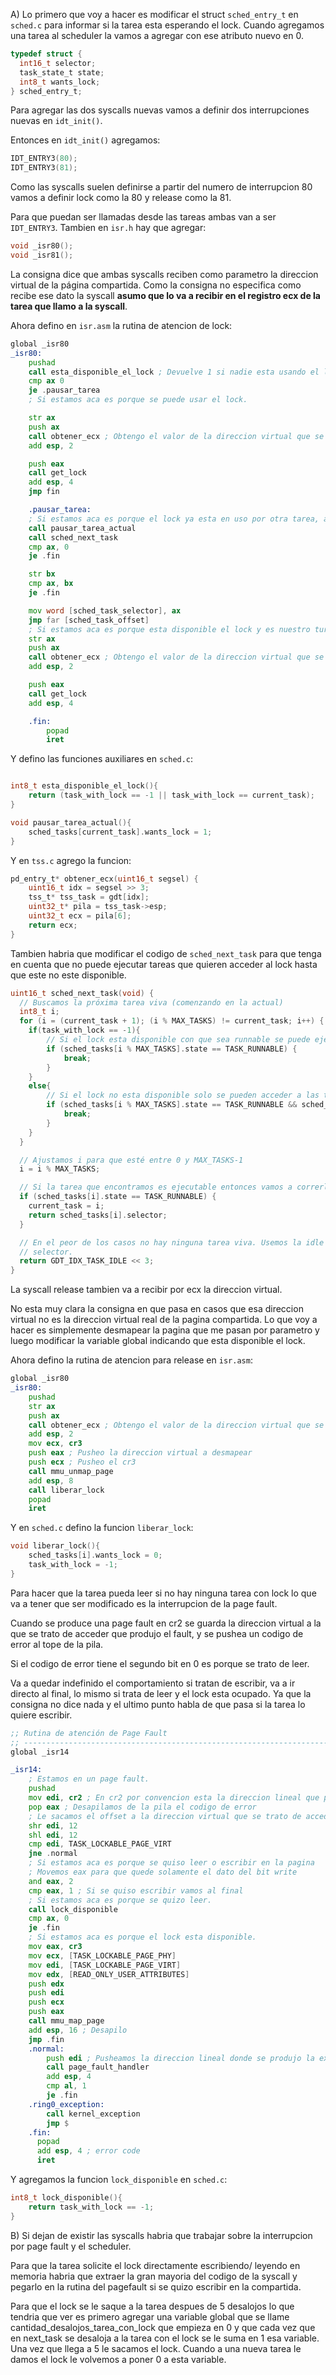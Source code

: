 A) Lo primero que voy a hacer es modificar el struct `sched_entry_t` en `sched.c` para informar si la tarea esta esperando el lock. Cuando agregamos una tarea al scheduler la vamos a agregar con ese atributo nuevo en 0. 

```c
typedef struct {
  int16_t selector;
  task_state_t state;
  int8_t wants_lock;
} sched_entry_t;
```

Para agregar las dos syscalls nuevas vamos a definir dos interrupciones nuevas en `idt_init()`.

Entonces en `idt_init()` agregamos: 

```c
IDT_ENTRY3(80);
IDT_ENTRY3(81);
```

Como las syscalls suelen definirse a partir del numero de interrupcion 80 vamos a definir lock como la 80 y release como la 81.

Para que puedan ser llamadas desde las tareas ambas van a ser `IDT_ENTRY3`. Tambien en `isr.h` hay que agregar:

```h
void _isr80();
void _isr81();
```

La consigna dice que ambas syscalls reciben como parametro la direccion virtual de la página compartida. Como la consigna no especifica como recibe ese dato la syscall __asumo que lo va a recibir en el registro ecx de la tarea que llamo a la syscall__.

Ahora defino en `isr.asm` la rutina de atencion de lock:

```asm
global _isr80
_isr80:
    pushad
    call esta_disponible_el_lock ; Devuelve 1 si nadie esta usando el lock o si el que lo usa es la tarea actual. Si el que lo usa es la tarea actual tambien se va a volver a mapear (preguntar lo de volver a mapear)
    cmp ax 0
    je .pausar_tarea
    ; Si estamos aca es porque se puede usar el lock.

    str ax
    push ax
    call obtener_ecx ; Obtengo el valor de la direccion virtual que se quiere acceder
    add esp, 2

    push eax
    call get_lock
    add esp, 4
    jmp fin

    .pausar_tarea:
    ; Si estamos aca es porque el lock ya esta en uso por otra tarea, asi que tenemos que pausar la tarea, pedirle al scheduler la siguiente tarea y saltar a esa tarea
    call pausar_tarea_actual
    call sched_next_task
    cmp ax, 0
    je .fin

    str bx
    cmp ax, bx
    je .fin

    mov word [sched_task_selector], ax
    jmp far [sched_task_offset] 
    ; Si estamos aca es porque esta disponible el lock y es nuestro turno de agarrarlo. 
    str ax
    push ax
    call obtener_ecx ; Obtengo el valor de la direccion virtual que se quiere acceder
    add esp, 2

    push eax
    call get_lock
    add esp, 4

    .fin:
        popad
        iret
```

Y defino las funciones auxiliares en `sched.c`:

```c

int8_t esta_disponible_el_lock(){
    return (task_with_lock == -1 || task_with_lock == current_task);
}

void pausar_tarea_actual(){
    sched_tasks[current_task].wants_lock = 1;
}

```

Y en `tss.c` agrego la funcion:
```c
pd_entry_t* obtener_ecx(uint16_t segsel) {
    uint16_t idx = segsel >> 3;
    tss_t* tss_task = gdt[idx];
    uint32_t* pila = tss_task->esp;
    uint32_t ecx = pila[6];
    return ecx;
}
```

Tambien habria que modificar el codigo de `sched_next_task` para que tenga en cuenta que no puede ejecutar tareas que quieren acceder al lock hasta que este no este disponible. 

```c
uint16_t sched_next_task(void) {
  // Buscamos la próxima tarea viva (comenzando en la actual)
  int8_t i;
  for (i = (current_task + 1); (i % MAX_TASKS) != current_task; i++) {
    if(task_with_lock == -1){
        // Si el lock esta disponible con que sea runnable se puede ejecutar
        if (sched_tasks[i % MAX_TASKS].state == TASK_RUNNABLE) {
            break;
        }
    }
    else{
        // Si el lock no esta disponible solo se pueden acceder a las tareas que no lo solicitaron
        if (sched_tasks[i % MAX_TASKS].state == TASK_RUNNABLE && sched_tasks[i % MAX_TASKS].wants_lock == 0) {
            break;
        }
    }
  }

  // Ajustamos i para que esté entre 0 y MAX_TASKS-1
  i = i % MAX_TASKS;

  // Si la tarea que encontramos es ejecutable entonces vamos a correrla.
  if (sched_tasks[i].state == TASK_RUNNABLE) {
    current_task = i;
    return sched_tasks[i].selector;
  }

  // En el peor de los casos no hay ninguna tarea viva. Usemos la idle como
  // selector.
  return GDT_IDX_TASK_IDLE << 3;
}
```
La syscall release tambien va a recibir por ecx la direccion virtual.

No esta muy clara la consigna en que pasa en casos que esa direccion virtual no es la direccion virtual real de la pagina compartida. Lo que voy a hacer es simplemente desmapear la pagina que me pasan por parametro y luego modificar la variable global indicando que esta disponible el lock. 

Ahora defino la rutina de atencion para release en `isr.asm`:

```asm
global _isr80
_isr80:
    pushad
    str ax
    push ax
    call obtener_ecx ; Obtengo el valor de la direccion virtual que se quiere desmapear
    add esp, 2
    mov ecx, cr3
    push eax ; Pusheo la direccion virtual a desmapear
    push ecx ; Pusheo el cr3
    call mmu_unmap_page 
    add esp, 8
    call liberar_lock
    popad
    iret
```

Y en `sched.c` defino la funcion `liberar_lock`:

```c
void liberar_lock(){
    sched_tasks[i].wants_lock = 0;
    task_with_lock = -1;
}
```

Para hacer que la tarea pueda leer si no hay ninguna tarea con lock lo que va a tener que ser modificado es la interrupcion de la page fault. 

Cuando se produce una page fault en cr2 se guarda la direccion virtual a la que se trato de acceder que produjo el fault, y se pushea un codigo de error al tope de la pila. 

Si el codigo de error tiene el segundo bit en 0 es porque se trato de leer. 

Va a quedar indefinido el comportamiento si tratan de escribir, va a ir directo al final, lo mismo si trata de leer y el lock esta ocupado. Ya que la consigna no dice nada y el ultimo punto habla de que pasa si la tarea lo quiere escribir. 

```asm
;; Rutina de atención de Page Fault
;; -------------------------------------------------------------------------- ;;
global _isr14

_isr14:
	; Estamos en un page fault.
	pushad 
    mov edi, cr2 ; En cr2 por convencion esta la direccion lineal que produjo el fault
    pop eax ; Desapilamos de la pila el codigo de error 
    ; Le sacamos el offset a la direccion virtual que se trato de acceder para solo comparar la base de la pagina
    shr edi, 12
    shl edi, 12
    cmp edi, TASK_LOCKABLE_PAGE_VIRT
    jne .normal
    ; Si estamos aca es porque se quiso leer o escribir en la pagina 
    ; Movemos eax para que quede solamente el dato del bit write
    and eax, 2
    cmp eax, 1 ; Si se quiso escribir vamos al final
    ; Si estamos aca es porque se quizo leer. 
    call lock_disponible
    cmp ax, 0
    je .fin
    ; Si estamos aca es porque el lock esta disponible.
    mov eax, cr3
    mov ecx, [TASK_LOCKABLE_PAGE_PHY]
    mov edi, [TASK_LOCKABLE_PAGE_VIRT]
    mov edx, [READ_ONLY_USER_ATTRIBUTES]
    push edx
    push edi
    push ecx 
    push eax
    call mmu_map_page
    add esp, 16 ; Desapilo
    jmp .fin
    .normal: 
        push edi ; Pusheamos la direccion lineal donde se produjo la excepcion
        call page_fault_handler
        add esp, 4
        cmp al, 1
        je .fin
    .ring0_exception:
        call kernel_exception
        jmp $
    .fin:
      popad
      add esp, 4 ; error code 
      iret
```

Y agregamos la funcion `lock_disponible` en `sched.c`: 

```c
int8_t lock_disponible(){
    return task_with_lock == -1;
}
```

B) Si dejan de existir las syscalls habria que trabajar sobre la interrupcion por page fault y el scheduler. 

Para que la tarea solicite el lock directamente escribiendo/ leyendo en memoria habria que extraer la gran mayoria del codigo de la syscall y pegarlo en la rutina del pagefault si se quizo escribir en la compartida. 

Para que el lock se le saque a la tarea despues de 5 desalojos lo que tendria que ver es primero agregar una variable global que se llame cantidad_desalojos_tarea_con_lock que empieza en 0 y que cada vez que en next_task se desaloja a la tarea con el lock se le suma en 1 esa variable. Una vez que llega a 5 le sacamos el lock. Cuando a una nueva tarea le damos el lock le volvemos a poner 0 a esta variable. 
